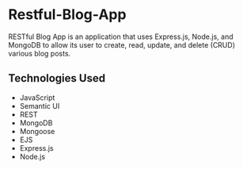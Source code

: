 # Restful-Blog-App

RESTful Blog App is an application that uses Express.js, Node.js, and MongoDB to allow its user to create, read, update, and delete (CRUD) various blog posts.

##  Technologies Used
- JavaScript
- Semantic UI
- REST
- MongoDB
- Mongoose
- EJS
- Express.js
- Node.js
                
